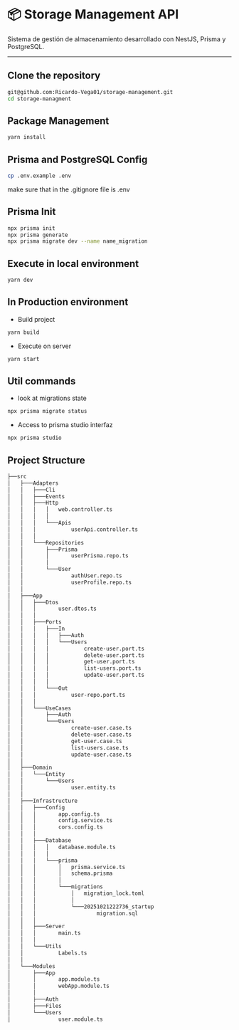 # 📦 Storage Management API

Sistema de gestión de almacenamiento desarrollado con NestJS, Prisma y
PostgreSQL.

---

## Clone the repository

```bash
git@github.com:Ricardo-Vega01/storage-management.git
cd storage-managment
```

## Package Management

```bash
yarn install
```

## Prisma and PostgreSQL Config

```bash
cp .env.example .env
```

make sure that in the .gitignore file is .env

## Prisma Init

```bash
npx prisma init
npx prisma generate
npx prisma migrate dev --name name_migration
```

## Execute in local environment

```bash
yarn dev
```

## In Production environment

- Build project

```bash
yarn build
```

- Execute on server

```bash
yarn start
```

## Util commands

- look at migrations state

```bash
npx prisma migrate status
```

- Access to prisma studio interfaz

```bash
npx prisma studio
```

## Project Structure

```bash
├──src
│   ├───Adapters
│   │   ├───Cli
│   │   ├───Events
│   │   ├───Http
│   │   │   │   web.controller.ts
│   │   │   │
│   │   │   └───Apis
│   │   │           userApi.controller.ts
│   │   │
│   │   └───Repositories
│   │       ├───Prisma
│   │       │       userPrisma.repo.ts
│   │       │
│   │       └───User
│   │               authUser.repo.ts
│   │               userProfile.repo.ts
│   │
│   ├───App
│   │   ├───Dtos
│   │   │       user.dtos.ts
│   │   │
│   │   ├───Ports
│   │   │   ├───In
│   │   │   │   ├───Auth
│   │   │   │   └───Users
│   │   │   │           create-user.port.ts
│   │   │   │           delete-user.port.ts
│   │   │   │           get-user.port.ts
│   │   │   │           list-users.port.ts
│   │   │   │           update-user.port.ts
│   │   │   │
│   │   │   └───Out
│   │   │           user-repo.port.ts
│   │   │
│   │   └───UseCases
│   │       ├───Auth
│   │       └───Users
│   │               create-user.case.ts
│   │               delete-user.case.ts
│   │               get-user.case.ts
│   │               list-users.case.ts
│   │               update-user.case.ts
│   │
│   ├───Domain
│   │   └───Entity
│   │       └───Users
│   │               user.entity.ts
│   │
│   ├───Infrastructure
│   │   ├───Config
│   │   │       app.config.ts
│   │   │       config.service.ts
│   │   │       cors.config.ts
│   │   │
│   │   ├───Database
│   │   │   │   database.module.ts
│   │   │   │
│   │   │   └───prisma
│   │   │       │   prisma.service.ts
│   │   │       │   schema.prisma
│   │   │       │
│   │   │       └───migrations
│   │   │           │   migration_lock.toml
│   │   │           │
│   │   │           └───20251021222736_startup
│   │   │                   migration.sql
│   │   │
│   │   ├───Server
│   │   │       main.ts
│   │   │
│   │   └───Utils
│   │           Labels.ts
│   │
│   └───Modules
│       ├───App
│       │       app.module.ts
│       │       webApp.module.ts
│       │
│       ├───Auth
│       ├───Files
│       └───Users
│               user.module.ts 

```
